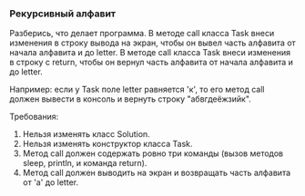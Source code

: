 
### Рекурсивный алфавит

Разберись, что делает программа.
В методе call класса Task внеси изменения в строку вывода на экран, чтобы он вывел часть алфавита от начала алфавита и до letter.
В методе call класса Task внеси изменения в строку с return, чтобы он вернул часть алфавита от начала алфавита и до letter.

Например: если у Task поле letter равняется &#39;к&#39;, то его метод call должен вывести в консоль и вернуть строку &quot;абвгдеёжзийк&quot;.


Требования:
1.	Нельзя изменять класс Solution.
2.	Нельзя изменять конструктор класса Task.
3.	Метод call должен содержать ровно три команды (вызов методов sleep, println, и команда return).
4.	Метод call должен выводить на экран и возвращать часть алфавита от &#39;а&#39; до letter.


